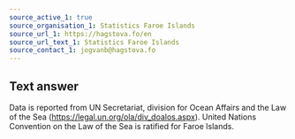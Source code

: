 ```yaml
---
source_active_1: true
source_organisation_1: Statistics Faroe Islands
source_url_1: https://hagstova.fo/en
source_url_text_1: Statistics Faroe Islands
source_contact_1: jogvanb@hagstova.fo
---
```

## Text answer  
Data is reported from UN Secretariat, division for Ocean Affairs and the Law of the Sea (https://legal.un.org/ola/div_doalos.aspx). United Nations Convention on the Law of the Sea is ratified for Faroe Islands.
